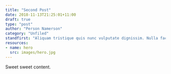 ```yaml
---
title: "Second Post"
date: 2018-11-13T21:25:01+11:00
draft: true
type: "post"
author: "Person Namerson"
category: "Unfiled"
standfirst: "Aliquam tristique quis nunc vulputate dignissim. Nulla facilisi. Suspendisse ornare, augue at faucibus feugiat, tortor diam finibus diam, vitae maximus arcu turpis quis ligula. Donec in nulla non velit porta consectetur. Cras pharetra vestibulum ullamcorper."
resources:
- name: hero
  src: images/hero.jpg
---
```


Sweet sweet content.